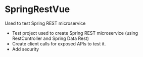 # SpringRestVue
Used to test Spring REST microservice

- Test project used to create Spring REST microservice (using RestController and Spring Data Rest)
- Create client calls for exposed APIs to test it.
- Add security
